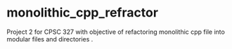 # monolithic_cpp_refractor

Project 2 for CPSC 327 with objective of refactoring monolithic cpp file into modular files and directories .
